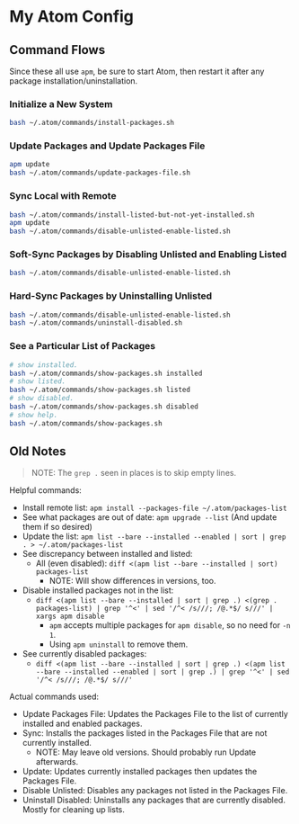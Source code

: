 My Atom Config
==============



## Command Flows

Since these all use `apm`, be sure to start Atom, then restart it after any package installation/uninstallation.


### Initialize a New System

```sh
bash ~/.atom/commands/install-packages.sh
```


### Update Packages and Update Packages File

```sh
apm update
bash ~/.atom/commands/update-packages-file.sh
```

### Sync Local with Remote

```sh
bash ~/.atom/commands/install-listed-but-not-yet-installed.sh
apm update
bash ~/.atom/commands/disable-unlisted-enable-listed.sh
```


### Soft-Sync Packages by Disabling Unlisted and Enabling Listed

```sh
bash ~/.atom/commands/disable-unlisted-enable-listed.sh
```


### Hard-Sync Packages by Uninstalling Unlisted

```sh
bash ~/.atom/commands/disable-unlisted-enable-listed.sh
bash ~/.atom/commands/uninstall-disabled.sh
```


### See a Particular List of Packages

```sh
# show installed.
bash ~/.atom/commands/show-packages.sh installed
# show listed.
bash ~/.atom/commands/show-packages.sh listed
# show disabled.
bash ~/.atom/commands/show-packages.sh disabled
# show help.
bash ~/.atom/commands/show-packages.sh
```



## Old Notes

> NOTE: The `grep .` seen in places is to skip empty lines.

Helpful commands:
- Install remote list: `apm install --packages-file ~/.atom/packages-list`
- See what packages are out of date: `apm upgrade --list` (And update them if so desired)
- Update the list: `apm list --bare --installed --enabled | sort | grep . > ~/.atom/packages-list`
- See discrepancy between installed and listed:
  - All (even disabled): `diff <(apm list --bare --installed | sort) packages-list`
    - NOTE: Will show differences in versions, too.
- Disable installed packages not in the list:
  - `diff <(apm list --bare --installed | sort | grep .) <(grep . packages-list) | grep '^<' | sed '/^< /s///; /@.*$/ s///' | xargs apm disable`
    - `apm` accepts multiple packages for `apm disable`, so no need for `-n 1`.
    - Using `apm uninstall` to remove them.
- See currently disabled packages:
  - `diff <(apm list --bare --installed | sort | grep .) <(apm list --bare --installed --enabled | sort | grep .) | grep '^<' | sed '/^< /s///; /@.*$/ s///'`

Actual commands used:
- Update Packages File: Updates the Packages File to the list of currently installed and enabled packages.
- Sync: Installs the packages listed in the Packages File that are not currently installed.
  - NOTE: May leave old versions.  Should probably run Update afterwards.
- Update: Updates currently installed packages then updates the Packages File.
- Disable Unlisted: Disables any packages not listed in the Packages File.
- Uninstall Disabled: Uninstalls any packages that are currently disabled.  Mostly for cleaning up lists.
